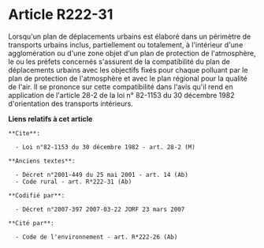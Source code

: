 # Article R222-31

Lorsqu'un plan de déplacements urbains est élaboré dans un périmètre de transports urbains inclus, partiellement ou
totalement, à l'intérieur d'une agglomération ou d'une zone objet d'un plan de protection de l'atmosphère, le ou les préfets
concernés s'assurent de la compatibilité du plan de déplacements urbains avec les objectifs fixés pour chaque polluant par le
plan de protection de l'atmosphère et avec le plan régional pour la qualité de l'air. Il se prononce sur cette compatibilité
dans l'avis qu'il rend en application de l'article 28-2 de la loi n° 82-1153 du 30 décembre 1982 d'orientation des transports
intérieurs.

**Liens relatifs à cet article**

	**Cite**:

	  - Loi n°82-1153 du 30 décembre 1982 - art. 28-2 (M)

	**Anciens textes**:

	  - Décret n°2001-449 du 25 mai 2001 - art. 14 (Ab)
	  - Code rural - art. R*222-31 (Ab)

	**Codifié par**:

	  - Décret n°2007-397 2007-03-22 JORF 23 mars 2007

	**Cité par**:

	  - Code de l'environnement - art. R*222-26 (Ab)
